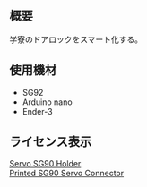 ## 概要
学寮のドアロックをスマート化する。
## 使用機材
- SG92
- Arduino nano
- Ender-3
## ライセンス表示
[Servo SG90 Holder](https://www.youmagine.com/designs/servo-sg90-holder)  
[Printed SG90 Servo Connector](https://www.thingiverse.com/thing:1828203)
